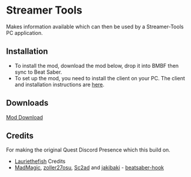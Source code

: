 # Streamer Tools

Makes information available which can then be used by a Streamer-Tools PC application.

## Installation
- To install the mod, download the mod below, drop it into BMBF then sync to Beat Saber.
- To set up the mod, you need to install the client on your PC. The client and installation instructions are [here](https://github.com/wiresboy-exe/streamToolsDesktop).

## Downloads
[Mod Download](https://https://github.com/EnderdracheLP/streamer-tools//releases/latest)

## Credits
For making the original Quest Discord Presence which this build on.
* [Lauriethefish](https://github.com/Lauriethefish)
Credits
* [MadMagic](https://github.com/madmagic007), [zoller27osu](https://github.com/zoller27osu), [Sc2ad](https://github.com/Sc2ad) and [jakibaki](https://github.com/jakibaki) - [beatsaber-hook](https://github.com/sc2ad/beatsaber-hook)

